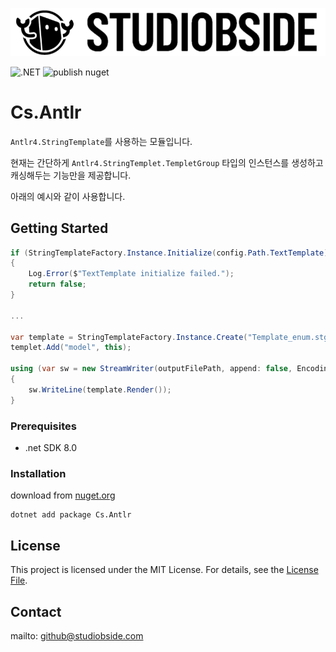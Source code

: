 ![](https://raw.githubusercontent.com/StudioBside/.github/main/Images/logo_horizontal.png)

![.NET](https://github.com/StudioBside/Cs.Logging/actions/workflows/dotnet.yml/badge.svg) ![publish nuget](https://github.com/StudioBside/StarServerEngine/actions/workflows/publish-nuget.yml/badge.svg)

# Cs.Antlr

`Antlr4.StringTemplate`를 사용하는 모듈입니다. 

현재는 간단하게 `Antlr4.StringTemplet.TempletGroup` 타입의 인스턴스를 생성하고 캐싱해두는 기능만을 제공합니다.

아래의 예시와 같이 사용합니다.

## Getting Started

```csharp
if (StringTemplateFactory.Instance.Initialize(config.Path.TextTemplate) == false)
{
    Log.Error($"TextTemplate initialize failed.");
    return false;
}

...

var template = StringTemplateFactory.Instance.Create("Template_enum.stg", "writeFile");
templet.Add("model", this);

using (var sw = new StreamWriter(outputFilePath, append: false, Encoding.UTF8))
{
    sw.WriteLine(template.Render());
}
```

### Prerequisites

- .net SDK 8.0

### Installation

download from [nuget.org](https://www.nuget.org/packages/Cs.Antlr/)

```
dotnet add package Cs.Antlr
```

## License

This project is licensed under the MIT License. For details, see the [License File](../../LICENSE).

## Contact

mailto: github@studiobside.com